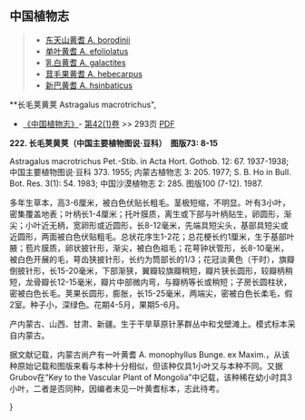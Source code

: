 

## 中国植物志

> * [东天山黄耆  A.  borodinii](Astragalus-borodinii-东天山黄耆.md)
> * [单叶黄耆  A.  efoliolatus](Astragalus-efoliolatus-单叶黄耆.md)
> * [乳白黄耆  A.  galactites](Astragalus-galactites-乳白花黄耆.md)
> * [茸毛果黄耆  A.  hebecarpus](Astragalus-hebecarpus-茸毛果黄耆.md)
> * [新巴黄耆  A.  hsinbaticus](Astragalus-hsinbaticus-新巴黄耆.md)

**长毛荚黄荚 Astragalus macrotrichus",

* [《中国植物志》](http://www.iplant.cn/frps)- [第42(1)卷](http://www.iplant.cn/frps/vol/42(1)) >> 293页 [PDF](http://www.iplant.cn/frps/pdf/42(1)/293.pdf)

**222. 长毛荚黄荚（中国主要植物图说·豆科）　图版73: 8-15**

Astragalus macrotrichus Pet.-Stib. in Acta Hort. Gothob. 12: 67. 1937-1938; 中国主要植物图说·豆科 373. 1955; 内蒙古植物志 3: 205. 1977; S. B. Ho in Bull. Bot. Res. 3(1): 54. 1983; 中国沙漠植物志 2: 285. 图版100 (7-12). 1987.

多年生草本，高3-6厘米，被白色伏贴长粗毛。茎极短缩，不明显。叶有3小叶，密集覆盖地表；叶柄长1-4厘米；托叶膜质，离生或下部与叶柄贴生，卵圆形，渐尖；小叶近无柄，宽卵形或近圆形，长8-12毫米，先端具短尖头，基部具短尖或近圆形，两面被白色伏贴粗毛。总状花序生1-2花；总花梗长约1厘米，生于基部叶腋；苞片膜质，卵状披针形，渐尖，被白色祖毛；花萼钟状管形，长8-10毫米，被白色开展的毛，萼齿狭披针形，长约为筒部长的1/3；花冠淡黄色（干时），旗瓣倒披针形，长15-20毫米，下部渐狭，翼瓣较旗瓣稍短，瓣片狭长圆形，较瓣柄稍短，龙骨瓣长12-15毫米，瓣片中部微内弯，与瓣柄等长或稍短；子房长圆柱状，密被白色长毛。荚果长圆形，膨胀，长15-25毫米，两端尖，密被白色长柔毛，假2室。种子小，深绿色。花期4-5月，果期5-6月。

产内蒙古、山西、甘肃、新疆。生于干旱草原针茅群丛中和戈壁滩上。模式标本采自内蒙古。

据文献记载，内蒙古尚产有一叶黄耆 A. monophyllus Bunge. ex Maxim.，从该种原始记载和图版来看与本种十分相似，但该种仅具1小叶又与本种不同。又据 Grubov在“Key to the Vascular Plant of Mongolia”中记载，该种稀在幼小时具3小叶，二者是否同种，因编者未见一叶黄耆标本，志此待考。

}